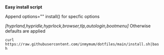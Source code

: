 **Easy install script**

Append options="" install() for specfic options 

_[hyprland,hypridle,hyprlock,browser,tlp,autologin,bootmenu]_
Otherwise defaults are applied

`curl https://raw.githubusercontent.com/inmymum/dotfiles/main/install.sh|bash`

